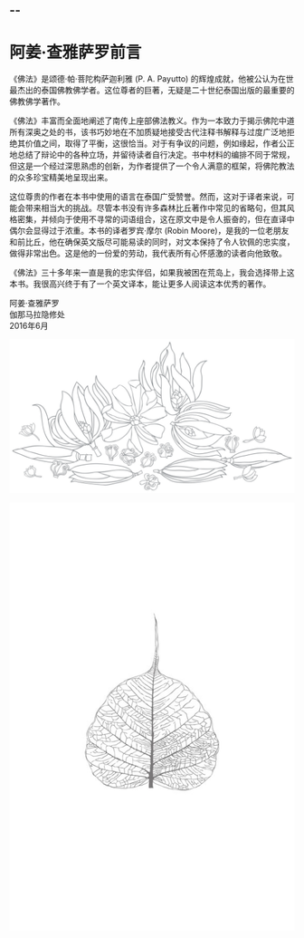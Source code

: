 --
--

# 阿姜·查雅萨罗前言

《佛法》是颂德·帕·菩陀构萨迦利雅 (P. A. Payutto) 的辉煌成就，他被公认为在世最杰出的泰国佛教佛学者。这位尊者的巨著，无疑是二十世纪泰国出版的最重要的佛教佛学著作。

《佛法》丰富而全面地阐述了南传上座部佛法教义。作为一本致力于揭示佛陀中道所有深奥之处的书，该书巧妙地在不加质疑地接受古代注释书解释与过度广泛地拒绝其价值之间，取得了平衡，这很恰当。对于有争议的问题，例如缘起，作者公正地总结了辩论中的各种立场，并留待读者自行决定。书中材料的编排不同于常规，但这是一个经过深思熟虑的创新，为作者提供了一个令人满意的框架，将佛陀教法的众多珍宝精美地呈现出来。

这位尊贵的作者在本书中使用的语言在泰国广受赞誉。然而，这对于译者来说，可能会带来相当大的挑战。尽管本书没有许多森林比丘著作中常见的省略句，但其风格密集，并倾向于使用不寻常的词语组合，这在原文中是令人振奋的，但在直译中偶尔会显得过于浓重。本书的译者罗宾·摩尔 (Robin Moore)，是我的一位老朋友和前比丘，他在确保英文版尽可能易读的同时，对文本保持了令人钦佩的忠实度，做得非常出色。这是他的一份爱的劳动，我代表所有心怀感激的读者向他致敬。

《佛法》三十多年来一直是我的忠实伴侣，如果我被困在荒岛上，我会选择带上这本书。我很高兴终于有了一个英文译本，能让更多人阅读这本优秀的著作。

阿姜·查雅萨罗  
伽那马拉隐修处  
2016年6月

[![image](./includes/images/illustrations/flowers-collection-decor.jpg)](https://buddhadhamma.github.io/includes/images/illustrations/flowers-collection-decor.pdf)

[![image](./includes/images/illustrations/bodhi-leaf-jayasaro-foreword-trade.jpg)](https://buddhadhamma.github.io/includes/images/illustrations/bodhi-leaf-jayasaro-foreword-trade.pdf)